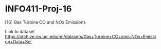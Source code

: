 # INFO411-Proj-16
[16] Gas Turbine CO and NOx Emissions

Link to dataset
https://archive.ics.uci.edu/ml/datasets/Gas+Turbine+CO+and+NOx+Emission+Data+Set
